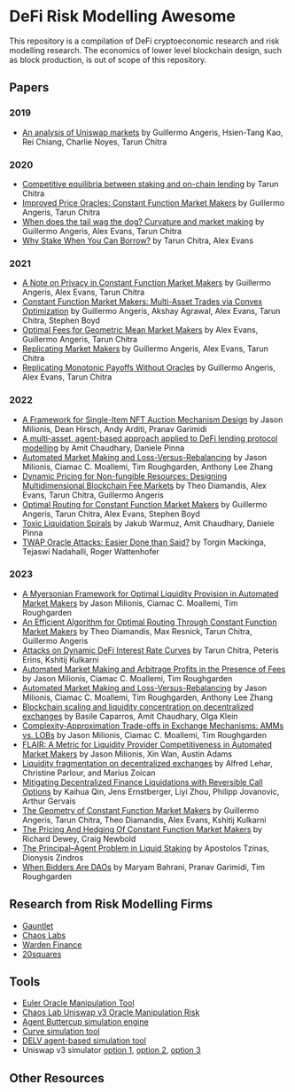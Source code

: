# DeFi Risk Modelling Awesome

This repository is a compilation of DeFi cryptoeconomic research and risk modelling research. The economics of lower level blockchain design, such as block production, is out of scope of this repository.

## Papers

### 2019

- [An analysis of Uniswap markets](https://arxiv.org/abs/1911.03380) by Guillermo Angeris, Hsien-Tang Kao, Rei Chiang, Charlie Noyes, Tarun Chitra

### 2020

- [Competitive equilibria between staking and on-chain lending](https://arxiv.org/abs/2001.00919) by Tarun Chitra
- [Improved Price Oracles: Constant Function Market Makers](https://arxiv.org/abs/2003.10001) by Guillermo Angeris, Tarun Chitra
- [When does the tail wag the dog? Curvature and market making](https://arxiv.org/abs/2012.08040) by Guillermo Angeris, Alex Evans, Tarun Chitra
- [Why Stake When You Can Borrow?](https://arxiv.org/abs/2006.11156) by Tarun Chitra, Alex Evans

### 2021

- [A Note on Privacy in Constant Function Market Makers](https://arxiv.org/abs/2103.01193) by Guillermo Angeris, Alex Evans, Tarun Chitra
- [Constant Function Market Makers: Multi-Asset Trades via Convex Optimization](https://arxiv.org/abs/2107.12484) by Guillermo Angeris, Akshay Agrawal, Alex Evans, Tarun Chitra, Stephen Boyd
- [Optimal Fees for Geometric Mean Market Makers](https://arxiv.org/abs/2104.00446) by Alex Evans, Guillermo Angeris, Tarun Chitra
- [Replicating Market Makers](https://arxiv.org/abs/2103.14769) by Guillermo Angeris, Alex Evans, Tarun Chitra
- [Replicating Monotonic Payoffs Without Oracles](https://arxiv.org/abs/2111.13740) by Guillermo Angeris, Alex Evans, Tarun Chitra

### 2022

- [A Framework for Single-Item NFT Auction Mechanism Design](https://arxiv.org/abs/2209.11293) by Jason Milionis, Dean Hirsch, Andy Arditi, Pranav Garimidi
- [A multi-asset, agent-based approach applied to DeFi lending protocol modelling](https://arxiv.org/abs/2211.08870) by Amit Chaudhary, Daniele Pinna
- [Automated Market Making and Loss-Versus-Rebalancing](https://arxiv.org/abs/2208.06046) by Jason Milionis, Ciamac C. Moallemi, Tim Roughgarden, Anthony Lee Zhang
- [Dynamic Pricing for Non-fungible Resources: Designing Multidimensional Blockchain Fee Markets](https://arxiv.org/abs/2208.07919) by Theo Diamandis, Alex Evans, Tarun Chitra, Guillermo Angeris
- [Optimal Routing for Constant Function Market Makers](https://arxiv.org/abs/2204.05238) by Guillermo Angeris, Tarun Chitra, Alex Evans, Stephen Boyd
- [Toxic Liquidation Spirals](https://arxiv.org/abs/2212.07306) by Jakub Warmuz, Amit Chaudhary, Daniele Pinna
- [TWAP Oracle Attacks: Easier Done than Said?](https://eprint.iacr.org/2022/445) by Torgin Mackinga, Tejaswi Nadahalli, Roger Wattenhofer

### 2023

- [A Myersonian Framework for Optimal Liquidity Provision in Automated Market Makers](https://arxiv.org/abs/2303.00208) by Jason Milionis, Ciamac C. Moallemi, Tim Roughgarden
- [An Efficient Algorithm for Optimal Routing Through Constant Function Market Makers](https://arxiv.org/abs/2302.04938) by Theo Diamandis, Max Resnick, Tarun Chitra, Guillermo Angeris
- [Attacks on Dynamic DeFi Interest Rate Curves](https://arxiv.org/pdf/2307.13139.pdf) by Tarun Chitra, Peteris Erins, Kshitij Kulkarni
- [Automated Market Making and Arbitrage Profits in the Presence of Fees](https://arxiv.org/abs/2305.14604) by Jason Milionis, Ciamac C. Moallemi, Tim Roughgarden
- [Automated Market Making and Loss-Versus-Rebalancing](https://arxiv.org/abs/2208.06046) by Jason Milionis, Ciamac C. Moallemi, Tim Roughgarden, Anthony Lee Zhang
- [Blockchain scaling and liquidity concentration on decentralized exchanges](https://arxiv.org/abs/2306.17742) by Basile Caparros, Amit Chaudhary, Olga Klein
- [Complexity-Approximation Trade-offs in Exchange Mechanisms: AMMs vs. LOBs](https://arxiv.org/abs/2302.11652) by Jason Milionis, Ciamac C. Moallemi, Tim Roughgarden
- [FLAIR: A Metric for Liquidity Provider Competitiveness in Automated Market Makers](https://arxiv.org/abs/2306.09421) by Jason Milionis, Xin Wan, Austin Adams
- [Liquidity fragmentation on decentralized exchanges](https://arxiv.org/pdf/2307.13772.pdf) by Alfred Lehar, Christine Parlour, and Marius Zoican
- [Mitigating Decentralized Finance Liquidations with Reversible Call Options](https://eprint.iacr.org/2023/254) by Kaihua Qin, Jens Ernstberger, Liyi Zhou, Philipp Jovanovic, Arthur Gervais
- [The Geometry of Constant Function Market Makers](https://arxiv.org/abs/2308.08066) by Guillermo Angeris, Tarun Chitra, Theo Diamandis, Alex Evans, Kshitij Kulkarni
- [The Pricing And Hedging Of Constant Function Market Makers](https://arxiv.org/pdf/2306.11580.pdf) by Richard Dewey, Craig Newbold
- [The Principal–Agent Problem in Liquid Staking](https://eprint.iacr.org/2023/605) by Apostolos Tzinas, Dionysis Zindros
- [When Bidders Are DAOs](https://arxiv.org/abs/2306.17099) by Maryam Bahrani, Pranav Garimidi, Tim Roughgarden

## Research from Risk Modelling Firms

- [Gauntlet](https://www.gauntlet.xyz/resources)
- [Chaos Labs](https://chaoslabs.xyz/research)
- [Warden Finance](https://warden.ghost.io/)
- [20squares](https://blog.20squares.xyz/)

## Tools

- [Euler Oracle Manipulation Tool](https://oracle.euler.finance/)
- [Chaos Lab Uniswap v3 Oracle Manipulation Risk](https://community.chaoslabs.xyz/uniswap/twap)
- [Agent Buttercup simulation engine](https://github.com/Cozy-Finance/agent-buttercup)
- [Curve simulation tool](https://github.com/curveresearch/curvesim)
- [DELV agent-based simulation tool](https://github.com/delvtech/elf-simulations)
- Uniswap v3 simulator [option 1](https://github.com/Bella-DeFinTech/uniswap-v3-simulator), [option 2](https://github.com/aloelabs/uniswap-simulator), [option 3](https://github.com/DefiLab-xyz/uniswap-v3-simulator)

## Other Resources
